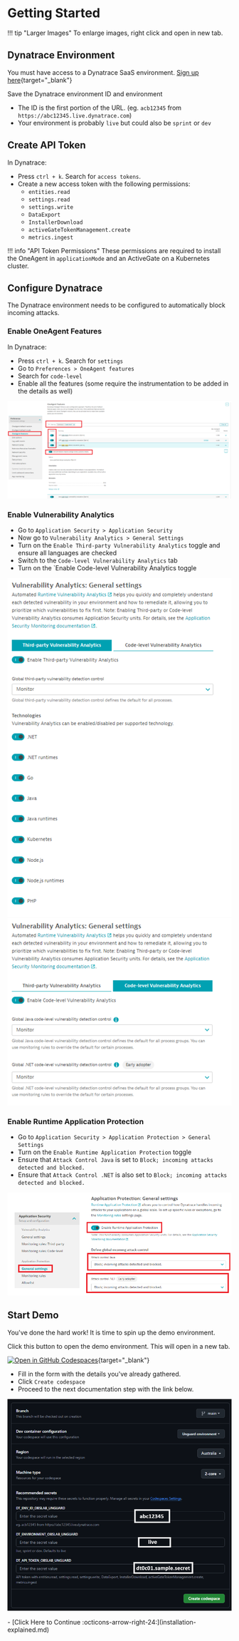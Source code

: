 # Getting Started

!!! tip "Larger Images"
    To enlarge images, right click and open in new tab.

## Dynatrace Environment

You must have access to a Dynatrace SaaS environment. [Sign up here](https://dt-url.net/trial){target="_blank"}

Save the Dynatrace environment ID and environment

* The ID is the first portion of the URL. (eg. `acb12345` from `https://abc12345.live.dynatrace.com`)
* Your environment is probably `live` but could also be `sprint` or `dev`

## Create API Token

In Dynatrace:

* Press `ctrl + k`. Search for `access tokens`.
* Create a new access token with the following permissions:
    * `entities.read`
    * `settings.read`
    * `settings.write`
    * `DataExport`
    * `InstallerDownload`
    * `activeGateTokenManagement.create`
    * `metrics.ingest`

!!! info "API Token Permissions"
    These permissions are required to install the OneAgent in `applicationMode` and an ActiveGate on a Kubernetes cluster.

## Configure Dynatrace

The Dynatrace environment needs to be configured to automatically block incoming attacks.

### Enable OneAgent Features

In Dynatrace:

* Press `ctrl + k`. Search for `settings`
* Go to `Preferences > OneAgent features`
* Search for `code-level`
* Enable all the features (some require the instrumentation to be added in the details as well)

![dynatrace settings 1](images/dt-settings-1.png)

### Enable Vulnerability Analytics

* Go to `Application Security > Application Security`
* Now go to `Vulnerability Analytics > General Settings`
* Turn on the `Enable Third-party Vulnerability Analytics` toggle and ensure all languages are checked
* Switch to the `Code-level Vulnerability Analytics` tab
* Turn on the `Enable Code-level Vulnerability Analytics toggle

![vulnerability screen 1](images/dt-vulnerability-analytics-1.png)
![vulnerability screen 1](images/dt-vulnerability-analytics-2.png)

### Enable Runtime Application Protection

* Go to `Application Security > Application Protection > General Settings`
* Turn on the `Enable Runtime Application Protection` toggle
* Ensure that `Attack Control Java` is set to `Block; incoming attacks detected and blocked.`
* Ensure that `Attack Control .NET` is also set to `Block; incoming attacks detected and blocked.`

![runtime application protection](images/dt-runtime-protection-1.png)

## Start Demo

You've done the hard work! It is time to spin up the demo environment.

Click this button to open the demo environment. This will open in a new tab.

[![Open in GitHub Codespaces](https://github.com/codespaces/badge.svg)](https://codespaces.new/dynatrace/obslab-unguard){target="_blank"}

* Fill in the form with the details you've already gathered.
* Click `Create codespace`
* Proceed to the next documentation step with the link below.

![codespace form](images/codespace-form.png)


<div class="grid cards" markdown>
- [Click Here to Continue :octicons-arrow-right-24:](installation-explained.md)
</div>
